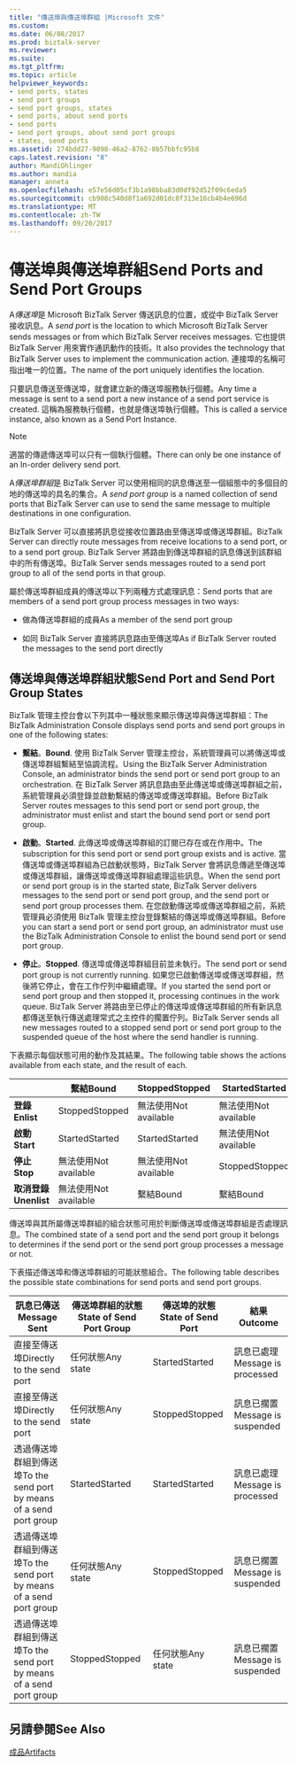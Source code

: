 ```yaml
---
title: "傳送埠與傳送埠群組 |Microsoft 文件"
ms.custom: 
ms.date: 06/08/2017
ms.prod: biztalk-server
ms.reviewer: 
ms.suite: 
ms.tgt_pltfrm: 
ms.topic: article
helpviewer_keywords:
- send ports, states
- send port groups
- send port groups, states
- send ports, about send ports
- send ports
- send port groups, about send port groups
- states, send ports
ms.assetid: 274bdd27-9098-46a2-8762-8b57bbfc95b8
caps.latest.revision: "8"
author: MandiOhlinger
ms.author: mandia
manager: anneta
ms.openlocfilehash: e57e56d05cf3b1a98bba83d0df92d52f09c6eda5
ms.sourcegitcommit: cb908c540d8f1a692d01dc8f313e16cb4b4e696d
ms.translationtype: MT
ms.contentlocale: zh-TW
ms.lasthandoff: 09/20/2017
---
```

# <a name="send-ports-and-send-port-groups"></a><span data-ttu-id="45380-102">傳送埠與傳送埠群組</span><span class="sxs-lookup"><span data-stu-id="45380-102">Send Ports and Send Port Groups</span></span>
<span data-ttu-id="45380-103">A*傳送埠*是 Microsoft BizTalk Server 傳送訊息的位置，或從中 BizTalk Server 接收訊息。</span><span class="sxs-lookup"><span data-stu-id="45380-103">A *send port* is the location to which Microsoft BizTalk Server sends messages or from which BizTalk Server receives messages.</span></span> <span data-ttu-id="45380-104">它也提供 BizTalk Server 用來實作通訊動作的技術。</span><span class="sxs-lookup"><span data-stu-id="45380-104">It also provides the technology that BizTalk Server uses to implement the communication action.</span></span> <span data-ttu-id="45380-105">連接埠的名稱可指出唯一的位置。</span><span class="sxs-lookup"><span data-stu-id="45380-105">The name of the port uniquely identifies the location.</span></span>  
  
 <span data-ttu-id="45380-106">只要訊息傳送至傳送埠，就會建立新的傳送埠服務執行個體。</span><span class="sxs-lookup"><span data-stu-id="45380-106">Any time a message is sent to a send port a new instance of a send port service is created.</span></span> <span data-ttu-id="45380-107">這稱為服務執行個體，也就是傳送埠執行個體。</span><span class="sxs-lookup"><span data-stu-id="45380-107">This is called a service instance, also known as a Send Port Instance.</span></span>  
  
> [!NOTE]
>  <span data-ttu-id="45380-108">適當的傳遞傳送埠可以只有一個執行個體。</span><span class="sxs-lookup"><span data-stu-id="45380-108">There can only be one instance of an In-order delivery send port.</span></span>  
  
 <span data-ttu-id="45380-109">A*傳送埠群組*是 BizTalk Server 可以使用相同的訊息傳送至一個組態中的多個目的地的傳送埠的具名的集合。</span><span class="sxs-lookup"><span data-stu-id="45380-109">A *send port group* is a named collection of send ports that BizTalk Server can use to send the same message to multiple destinations in one configuration.</span></span>  
  
 <span data-ttu-id="45380-110">BizTalk Server 可以直接將訊息從接收位置路由至傳送埠或傳送埠群組。</span><span class="sxs-lookup"><span data-stu-id="45380-110">BizTalk Server can directly route messages from receive locations to a send port, or to a send port group.</span></span> <span data-ttu-id="45380-111">BizTalk Server 將路由到傳送埠群組的訊息傳送到該群組中的所有傳送埠。</span><span class="sxs-lookup"><span data-stu-id="45380-111">BizTalk Server sends messages routed to a send port group to all of the send ports in that group.</span></span>  
  
 <span data-ttu-id="45380-112">屬於傳送埠群組成員的傳送埠以下列兩種方式處理訊息：</span><span class="sxs-lookup"><span data-stu-id="45380-112">Send ports that are members of a send port group process messages in two ways:</span></span>  
  
-   <span data-ttu-id="45380-113">做為傳送埠群組的成員</span><span class="sxs-lookup"><span data-stu-id="45380-113">As a member of the send port group</span></span>  
  
-   <span data-ttu-id="45380-114">如同 BizTalk Server 直接將訊息路由至傳送埠</span><span class="sxs-lookup"><span data-stu-id="45380-114">As if BizTalk Server routed the messages to the send port directly</span></span>  
  
## <a name="send-port-and-send-port-group-states"></a><span data-ttu-id="45380-115">傳送埠與傳送埠群組狀態</span><span class="sxs-lookup"><span data-stu-id="45380-115">Send Port and Send Port Group States</span></span>  
 <span data-ttu-id="45380-116">BizTalk 管理主控台會以下列其中一種狀態來顯示傳送埠與傳送埠群組：</span><span class="sxs-lookup"><span data-stu-id="45380-116">The BizTalk Administration Console displays send ports and send port groups in one of the following states:</span></span>  
  
-   <span data-ttu-id="45380-117">**繫結**。</span><span class="sxs-lookup"><span data-stu-id="45380-117">**Bound**.</span></span> <span data-ttu-id="45380-118">使用 BizTalk Server 管理主控台，系統管理員可以將傳送埠或傳送埠群組繫結至協調流程。</span><span class="sxs-lookup"><span data-stu-id="45380-118">Using the BizTalk Server Administration Console, an administrator binds the send port or send port group to an orchestration.</span></span> <span data-ttu-id="45380-119">在 BizTalk Server 將訊息路由至此傳送埠或傳送埠群組之前，系統管理員必須登錄並啟動繫結的傳送埠或傳送埠群組。</span><span class="sxs-lookup"><span data-stu-id="45380-119">Before BizTalk Server routes messages to this send port or send port group, the administrator must enlist and start the bound send port or send port group.</span></span>  
  
-   <span data-ttu-id="45380-120">**啟動**。</span><span class="sxs-lookup"><span data-stu-id="45380-120">**Started**.</span></span> <span data-ttu-id="45380-121">此傳送埠或傳送埠群組的訂閱已存在或在作用中。</span><span class="sxs-lookup"><span data-stu-id="45380-121">The subscription for this send port or send port group exists and is active.</span></span> <span data-ttu-id="45380-122">當傳送埠或傳送埠群組為已啟動狀態時，BizTalk Server 會將訊息傳遞至傳送埠或傳送埠群組，讓傳送埠或傳送埠群組處理這些訊息。</span><span class="sxs-lookup"><span data-stu-id="45380-122">When the send port or send port group is in the started state, BizTalk Server delivers messages to the send port or send port group, and the send port or send port group processes them.</span></span> <span data-ttu-id="45380-123">在您啟動傳送埠或傳送埠群組之前，系統管理員必須使用 BizTalk 管理主控台登錄繫結的傳送埠或傳送埠群組。</span><span class="sxs-lookup"><span data-stu-id="45380-123">Before you can start a send port or send port group, an administrator must use the BizTalk Administration Console to enlist the bound send port or send port group.</span></span>  
  
-   <span data-ttu-id="45380-124">**停止**。</span><span class="sxs-lookup"><span data-stu-id="45380-124">**Stopped**.</span></span> <span data-ttu-id="45380-125">傳送埠或傳送埠群組目前並未執行。</span><span class="sxs-lookup"><span data-stu-id="45380-125">The send port or send port group is not currently running.</span></span> <span data-ttu-id="45380-126">如果您已啟動傳送埠或傳送埠群組，然後將它停止，會在工作佇列中繼續處理。</span><span class="sxs-lookup"><span data-stu-id="45380-126">If you started the send port or send port group and then stopped it, processing continues in the work queue.</span></span> <span data-ttu-id="45380-127">BizTalk Server 將路由至已停止的傳送埠或傳送埠群組的所有新訊息都傳送至執行傳送處理常式之主控件的擱置佇列。</span><span class="sxs-lookup"><span data-stu-id="45380-127">BizTalk Server sends all new messages routed to a stopped send port or send port group to the suspended queue of the host where the send handler is running.</span></span>  
  
 <span data-ttu-id="45380-128">下表顯示每個狀態可用的動作及其結果。</span><span class="sxs-lookup"><span data-stu-id="45380-128">The following table shows the actions available from each state, and the result of each.</span></span>  
  
||<span data-ttu-id="45380-129">繫結</span><span class="sxs-lookup"><span data-stu-id="45380-129">Bound</span></span>|<span data-ttu-id="45380-130">Stopped</span><span class="sxs-lookup"><span data-stu-id="45380-130">Stopped</span></span>|<span data-ttu-id="45380-131">Started</span><span class="sxs-lookup"><span data-stu-id="45380-131">Started</span></span>|  
|------|-----------|-------------|-------------|  
|<span data-ttu-id="45380-132">**登錄**</span><span class="sxs-lookup"><span data-stu-id="45380-132">**Enlist**</span></span>|<span data-ttu-id="45380-133">Stopped</span><span class="sxs-lookup"><span data-stu-id="45380-133">Stopped</span></span>|<span data-ttu-id="45380-134">無法使用</span><span class="sxs-lookup"><span data-stu-id="45380-134">Not available</span></span>|<span data-ttu-id="45380-135">無法使用</span><span class="sxs-lookup"><span data-stu-id="45380-135">Not available</span></span>|  
|<span data-ttu-id="45380-136">**啟動**</span><span class="sxs-lookup"><span data-stu-id="45380-136">**Start**</span></span>|<span data-ttu-id="45380-137">Started</span><span class="sxs-lookup"><span data-stu-id="45380-137">Started</span></span>|<span data-ttu-id="45380-138">Started</span><span class="sxs-lookup"><span data-stu-id="45380-138">Started</span></span>|<span data-ttu-id="45380-139">無法使用</span><span class="sxs-lookup"><span data-stu-id="45380-139">Not available</span></span>|  
|<span data-ttu-id="45380-140">**停止**</span><span class="sxs-lookup"><span data-stu-id="45380-140">**Stop**</span></span>|<span data-ttu-id="45380-141">無法使用</span><span class="sxs-lookup"><span data-stu-id="45380-141">Not available</span></span>|<span data-ttu-id="45380-142">無法使用</span><span class="sxs-lookup"><span data-stu-id="45380-142">Not available</span></span>|<span data-ttu-id="45380-143">Stopped</span><span class="sxs-lookup"><span data-stu-id="45380-143">Stopped</span></span>|  
|<span data-ttu-id="45380-144">**取消登錄**</span><span class="sxs-lookup"><span data-stu-id="45380-144">**Unenlist**</span></span>|<span data-ttu-id="45380-145">無法使用</span><span class="sxs-lookup"><span data-stu-id="45380-145">Not available</span></span>|<span data-ttu-id="45380-146">繫結</span><span class="sxs-lookup"><span data-stu-id="45380-146">Bound</span></span>|<span data-ttu-id="45380-147">繫結</span><span class="sxs-lookup"><span data-stu-id="45380-147">Bound</span></span>|  
  
 <span data-ttu-id="45380-148">傳送埠與其所屬傳送埠群組的組合狀態可用於判斷傳送埠或傳送埠群組是否處理訊息。</span><span class="sxs-lookup"><span data-stu-id="45380-148">The combined state of a send port and the send port group it belongs to determines if the send port or the send port group processes a message or not.</span></span>  
  
 <span data-ttu-id="45380-149">下表描述傳送埠和傳送埠群組的可能狀態組合。</span><span class="sxs-lookup"><span data-stu-id="45380-149">The following table describes the possible state combinations for send ports and send port groups.</span></span>  
  
|<span data-ttu-id="45380-150">訊息已傳送</span><span class="sxs-lookup"><span data-stu-id="45380-150">Message Sent</span></span>|<span data-ttu-id="45380-151">傳送埠群組的狀態</span><span class="sxs-lookup"><span data-stu-id="45380-151">State of Send Port Group</span></span>|<span data-ttu-id="45380-152">傳送埠的狀態</span><span class="sxs-lookup"><span data-stu-id="45380-152">State of Send Port</span></span>|<span data-ttu-id="45380-153">結果</span><span class="sxs-lookup"><span data-stu-id="45380-153">Outcome</span></span>|  
|------------------|------------------------------|------------------------|-------------|  
|<span data-ttu-id="45380-154">直接至傳送埠</span><span class="sxs-lookup"><span data-stu-id="45380-154">Directly to the send port</span></span>|<span data-ttu-id="45380-155">任何狀態</span><span class="sxs-lookup"><span data-stu-id="45380-155">Any state</span></span>|<span data-ttu-id="45380-156">Started</span><span class="sxs-lookup"><span data-stu-id="45380-156">Started</span></span>|<span data-ttu-id="45380-157">訊息已處理</span><span class="sxs-lookup"><span data-stu-id="45380-157">Message is processed</span></span>|  
|<span data-ttu-id="45380-158">直接至傳送埠</span><span class="sxs-lookup"><span data-stu-id="45380-158">Directly to the send port</span></span>|<span data-ttu-id="45380-159">任何狀態</span><span class="sxs-lookup"><span data-stu-id="45380-159">Any state</span></span>|<span data-ttu-id="45380-160">Stopped</span><span class="sxs-lookup"><span data-stu-id="45380-160">Stopped</span></span>|<span data-ttu-id="45380-161">訊息已擱置</span><span class="sxs-lookup"><span data-stu-id="45380-161">Message is suspended</span></span>|  
|<span data-ttu-id="45380-162">透過傳送埠群組到傳送埠</span><span class="sxs-lookup"><span data-stu-id="45380-162">To the send port by means of a send port group</span></span>|<span data-ttu-id="45380-163">Started</span><span class="sxs-lookup"><span data-stu-id="45380-163">Started</span></span>|<span data-ttu-id="45380-164">Started</span><span class="sxs-lookup"><span data-stu-id="45380-164">Started</span></span>|<span data-ttu-id="45380-165">訊息已處理</span><span class="sxs-lookup"><span data-stu-id="45380-165">Message is processed</span></span>|  
|<span data-ttu-id="45380-166">透過傳送埠群組到傳送埠</span><span class="sxs-lookup"><span data-stu-id="45380-166">To the send port by means of a send port group</span></span>|<span data-ttu-id="45380-167">任何狀態</span><span class="sxs-lookup"><span data-stu-id="45380-167">Any state</span></span>|<span data-ttu-id="45380-168">Stopped</span><span class="sxs-lookup"><span data-stu-id="45380-168">Stopped</span></span>|<span data-ttu-id="45380-169">訊息已擱置</span><span class="sxs-lookup"><span data-stu-id="45380-169">Message is suspended</span></span>|  
|<span data-ttu-id="45380-170">透過傳送埠群組到傳送埠</span><span class="sxs-lookup"><span data-stu-id="45380-170">To the send port by means of a send port group</span></span>|<span data-ttu-id="45380-171">Stopped</span><span class="sxs-lookup"><span data-stu-id="45380-171">Stopped</span></span>|<span data-ttu-id="45380-172">任何狀態</span><span class="sxs-lookup"><span data-stu-id="45380-172">Any state</span></span>|<span data-ttu-id="45380-173">訊息已擱置</span><span class="sxs-lookup"><span data-stu-id="45380-173">Message is suspended</span></span>|  
  
## <a name="see-also"></a><span data-ttu-id="45380-174">另請參閱</span><span class="sxs-lookup"><span data-stu-id="45380-174">See Also</span></span>  
 [<span data-ttu-id="45380-175">成品</span><span class="sxs-lookup"><span data-stu-id="45380-175">Artifacts</span></span>](../core/artifacts.md)